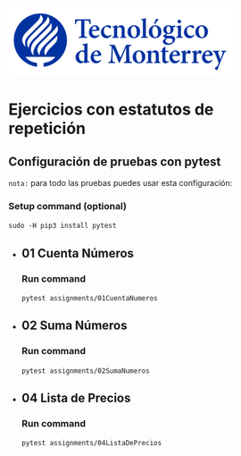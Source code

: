 ![Tec de Monterrey](images/logotecmty.png)
# Ejercicios con estatutos de repetición

## Configuración de pruebas con **pytest**

`nota:` para todo las pruebas puedes usar esta configuración:
### Setup command (optional)
```
sudo -H pip3 install pytest
```

- ## 01 Cuenta Números
    ### Run command
    ```
    pytest assignments/01CuentaNumeros 
    ```

- ## 02 Suma Números
    ### Run command
    ```
    pytest assignments/02SumaNumeros
    ```

- ## 04 Lista de Precios
    ### Run command
    ```
    pytest assignments/04ListaDePrecios
    ```
    
